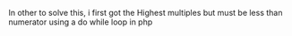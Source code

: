 In other to solve this, i first got the Highest multiples but must be less than  numerator
using a do while loop in php 